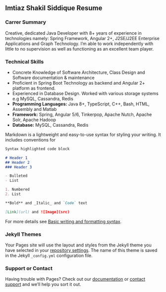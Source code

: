 ## Imtiaz Shakil Siddique Resume

### Carrer Summary

Creative, dedicated Java Developer with 8+ years of experience in technologies namely: Spring Framework, Angular 2+, J2SE/J2EE Enterprise Applications and Graph Technology. I’m able to work independently with little to no supervision as well as functioning as an excellent team player.

### Technical Skills

- Concrete Knowledge of Software Architecture, Class Design and Software documentation & maintenance
- Proficient in Spring Boot Technology as backend and Angular 2+ platform as frontend.
- Experienced in Database Design. Worked with various storage systems e.g MySQL, Cassandra, Redis
- **Programming Languages:** Java 8+, TypeScript, C++, Bash, HTML, Assembly and Matlab
- **Framework:** Spring, Angular 5/6, Tinkerpop, Apache Nutch, Apache Solr, Apache Hadoop
- **Database:** MySQL, Cassandra, Redis

Markdown is a lightweight and easy-to-use syntax for styling your writing. It includes conventions for

```markdown
Syntax highlighted code block

# Header 1
## Header 2
### Header 3

- Bulleted
- List

1. Numbered
2. List

**Bold** and _Italic_ and `Code` text

[Link](url) and ![Image](src)
```

For more details see [Basic writing and formatting syntax](https://docs.github.com/en/github/writing-on-github/getting-started-with-writing-and-formatting-on-github/basic-writing-and-formatting-syntax).

### Jekyll Themes

Your Pages site will use the layout and styles from the Jekyll theme you have selected in your [repository settings](https://github.com/imtiazShakil/imtiazShakil.github.io/settings/pages). The name of this theme is saved in the Jekyll `_config.yml` configuration file.

### Support or Contact

Having trouble with Pages? Check out our [documentation](https://docs.github.com/categories/github-pages-basics/) or [contact support](https://support.github.com/contact) and we’ll help you sort it out.
